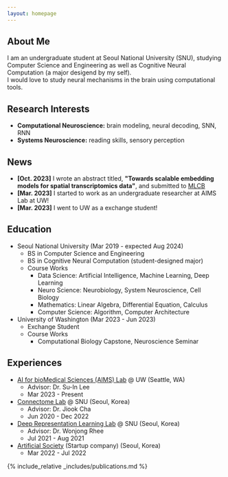 ```yaml
---
layout: homepage
---
```


## About Me

I am an undergraduate student at Seoul National University (SNU), studying Computer Science and Engineering as well as Cognitive Neural Computation (a major desigend by my self).    
I would love to study neural mechanisms in the brain using computational tools.

## Research Interests

- **Computational Neuroscience:** brain modeling, neural decoding, SNN, RNN
- **Systems Neuroscience:** reading skills, sensory perception

## News
- **[Oct. 2023]** I wrote an abstract titled, **"Towards scalable embedding models for spatial transcriptomics data"**, and submitted to [MLCB](https://mlcb.github.io/)
- **[Mar. 2023]** I started to work as an undergraduate researcher at AIMS Lab at UW!
- **[Mar. 2023]** I went to UW as a exchange student!

## Education
- Seoul National University (Mar 2019 - expected Aug 2024)
  - BS in Computer Science and Engineering
  - BS in Cognitive Neural Computation (student-designed major)
  - Course Works
    - Data Science: Artificial Intelligence, Machine Learning, Deep Learning
    - Neuro Science: Neurobiology, System Neuroscience, Cell Biology
    - Mathematics: Linear Algebra, Differential Equation, Calculus
    - Computer Science: Algorithm, Computer Architecture
- University of Washington (Mar 2023 - Jun 2023)
  - Exchange Student
  - Course Works
    - Computational Biology Capstone, Neuroscience Seminar

## Experiences
- [AI for bioMedical Sciences (AIMS) Lab](https://suinlee.cs.washington.edu/home) @ UW (Seattle, WA)
  - Advisor: Dr. Su-In Lee
  - Mar 2023 - Present
- [Connectome Lab](https://sites.google.com/connectomelab.net/snu/) @ SNU (Seoul, Korea)
  - Advisor: Dr. Jiook Cha
  - Jun 2020 - Dec 2022
- [Deep Representation Learning Lab](https://drl.snu.ac.kr/) @ SNU  (Seoul, Korea)
  - Advisor: Dr. Wonjong Rhee
  - Jul 2021 - Aug 2021
- [Artificial Society](https://www.artificial.sc/) (Startup company) (Seoul, Korea)
  - Mar 2022 - Jul 2022


{% include_relative _includes/publications.md %}
